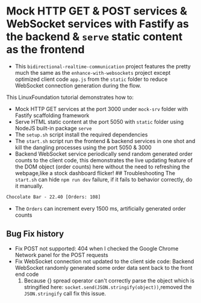 # Mock HTTP GET & POST services & WebSocket services with Fastify as the backend & `serve` static content as the frontend

- This `bidirectional-realtime-communication` project features the pretty much the same as the `enhance-with-websockets` project
  except optimized client code `app.js` from the `static` folder to reduce WebSocket connection generation during the flow.

This LinuxFoundation tutorial demonstrates how to:

- Mock HTTP GET services at the port 3000 under `mock-srv` folder with Fastify scaffolding framework
- Serve HTML static content at the port 5050 with `static` folder using NodeJS built-in package `serve`
- The `setup.sh` script install the required dependencies
- The `start.sh` script run the frontend & backend services in one shot and kill the dangling processes using the port 5050 & 3000
- Backend WebSocket service periodically send random generated order counts to the client code, this demonstrates the live updating feature of the DOM object (order counts) here without the need to refreshing the webpage,like a stock dashboard flicker! ## Troubleshooting
  The `start.sh` can hide `npm run dev` failure, if it fails to behavior correctly, do it manually.

```html
Chocolate Bar - 22.40 [Orders: 108]
```

- The `Orders` can increment every 1500 ms, artificially generated order counts

## Bug Fix history

- Fix POST not supported: 404 when I checked the Google Chrome Network panel for the POST requests
- Fix WebSocket connection not updated to the client side code: Backend WebSocket randomly generated some order data sent back to the front end code
  1. Because {} spread operator can't correctly parse the object which is stringified here: `socket.send(JSON.stringify(object))`,removed the `JSON.stringify` call fix this issue.

